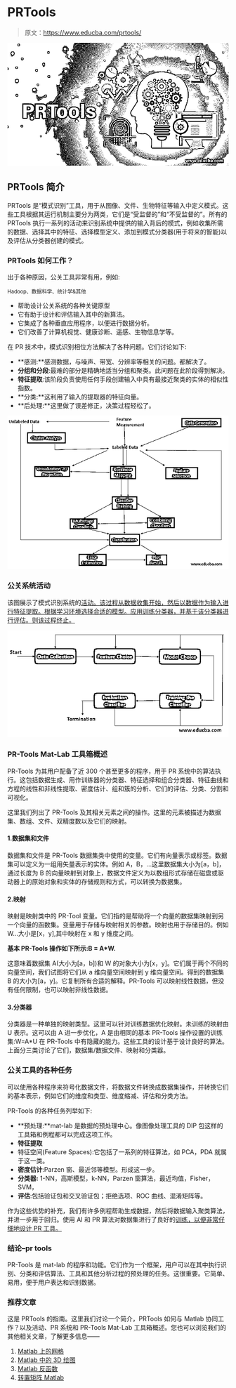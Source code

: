 # PRTools

> 原文：<https://www.educba.com/prtools/>

![PRTools](img/53afc67dda15e7ec71225d1b94105d63.png)



## PRTools 简介

PRTools 是“模式识别”工具，用于从图像、文件、生物特征等输入中定义模式。这些工具根据其运行机制主要分为两类，它们是“受监督的”和“不受监督的”。所有的 PRTools 执行一系列的活动来识别系统中提供的输入背后的模式，例如收集所需的数据、选择其中的特征、选择模型定义、添加到模式分类器(用于将来的智能)以及评估从分类器创建的模式。

### PRTools 如何工作？

出于各种原因，公关工具非常有用，例如:

<small>Hadoop、数据科学、统计学&其他</small>

*   帮助设计公关系统的各种关键原型
*   它有助于设计和评估输入其中的新算法。
*   它集成了各种垂直应用程序，以便进行数据分析。
*   它们改善了计算机视觉、健康诊断、遥感、生物信息学等。

在 PR 技术中，模式识别相位方法解决了各种问题。它们讨论如下:

*   **感测:**感测数据，与噪声、带宽、分辨率等相关的问题。都解决了。
*   **分组和分段**:最难的部分是精确地适当分组和聚类。此问题在此阶段得到解决。
*   **特征提取**:该阶段负责使用任何手段创建输入中具有最接近聚类的实体的相似性指数。
*   **分类:**这利用了输入的提取器的特征向量。
*   **后处理:**这里做了误差修正，决策过程轻松了。

![PRTools](img/b242bc72831d5e0380b07da9508577ac.png)



### 公关系统活动

该图展示了模式识别系统的[活动。该过程从数据收集开始，然后以数据作为输入进行特征提取。根据学习环境选择合适的模型。应用训练分类器，并基于该分类器进行评估。则该过程终止。](https://www.educba.com/pattern-recognition-applications/)

![prtool3](img/dbd73b4a1a8335aca5ae43e4c96120d6.png)



### PR-Tools Mat-Lab 工具箱概述

PR-Tools 为其用户配备了近 300 个甚至更多的程序，用于 PR 系统中的算法执行。这包括数据生成、用作训练器的分类器、特征选择和组合分类器、特征曲线和方程的线性和非线性提取、密度估计、组和簇的分析、它们的评估、分类、分割和可视化。

这里我们列出了 PR-Tools 及其相关元素之间的操作。这里的元素被描述为数据集、数组、文件、双精度数以及它们的映射。

#### 1.数据集和文件

数据集和文件是 PR-Tools 数据集类中使用的变量。它们有向量表示或标签。数据集可以定义为一组用矢量表示的实体。例如 A，B，…这里数据集大小为[a，b]，通过长度为 B 的向量映射到对象上，数据文件定义为以数组形式存储在磁盘或驱动器上的原始对象和实体的存储规则和方式，可以转换为数据集。

#### 2.映射

映射是映射类中的 PR-Tool 变量。它们指的是帮助将一个向量的数据集映射到另一个向量的函数集。变量用于存储与映射相关的参数。映射也用于存储目的。例如 W…大小是[x，y],其中映射在 x 和 y 维度之间。

**基本 PR-Tools 操作如下所示:B = A*W.**

这意味着数据集 A(大小为[a，b])和 W 的对象大小为[x，y]。它们属于两个不同的向量空间，我们试图将它们从 a 维向量空间映射到 y 维向量空间。得到的数据集 B 的大小为[a，y]。它复制所有合适的解释。PR-Tools 可以映射线性数据，但没有任何限制，也可以映射非线性数据。

#### 3.分类器

分类器是一种单独的映射类型。这里可以针对训练数据优化映射。未训练的映射由 U 表示。这可以由 A 进一步优化，A 是由相同的基本 PR-Tools 操作设置的训练集:W=A*U 在 PR-Tools 中有隐藏的能力。这些工具的设计基于设计良好的算法。上面分三类讨论了它们，数据集/数据文件、映射和分类器。

### 公关工具的各种任务

可以使用各种程序来符号化数据文件，将数据文件转换成数据集操作，并转换它们的基本表示，例如它们的维度和类型、维度缩减、评估和分类方法。

PR-Tools 的各种任务列举如下:

*   **预处理:**mat-lab 是数据的预处理中心。像图像处理工具的 DIP 包这样的工具箱和例程都可以完成这项工作。
*   **特征提取**
*   特征空间(Feature Spaces):它包括了一系列的特征算法，如 PCA，PDA 就属于这一类。
*   **密度估计**:Parzen 窗、最近邻等模型。形成这一步。
*   **分类器:** 1-NN，高斯模型，k-NN，Parzen 窗算法，最近均值，Fisher，SVM，
*   **评估**:包括验证包和交叉验证包；拒绝选项、ROC 曲线、混淆矩阵等。

作为这些优势的补充，我们有许多例程帮助生成数据，然后将数据输入聚类算法，并进一步用于回归。使用 AI 和 PR 算法对数据集进行了良好的[训练，以便非常仔细地设计 PR 工具。](https://www.educba.com/what-is-artificial-intelligence/)

### 结论–pr tools

PR-Tools 是 mat-lab 的程序和功能。它们作为一个框架，用户可以在其中执行识别、分类和评估算法、工具和其他分析过程的预处理的任务。这很重要。它简单、易用，便于用户表达和识别数据。

### 推荐文章

这是 PRTools 的指南。这里我们讨论一个简介，PRTools 如何与 Matlab 协同工作？以及活动、PR 系统和 PR-Tools Mat-Lab 工具箱概述。您也可以浏览我们的其他相关文章，了解更多信息——

1.  [Matlab 上的网格](https://www.educba.com/grid-on-matlab/)
2.  [Matlab 中的 3D 绘图](https://www.educba.com/3d-plots-in-matlab/)
3.  [Matlab 反函数](https://www.educba.com/matlab-inverse-function/)
4.  [转置矩阵 Matlab](https://www.educba.com/transpose-matrix-matlab/)





